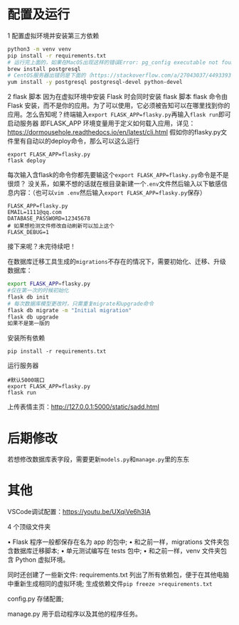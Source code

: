 # 配置及运行
1 配置虚拟环境并安装第三方依赖

```bash
python3 -m venv venv
pip install -r requirements.txt
# 运行完上面的，如果在MacOS出现这样的错误Error: pg_config executable not found. 就安装下面的 
brew install postgresql
# CentOS服务器出错则是下面的（https://stackoverflow.com/a/27043037/4493393）
yum install -y postgresql postgresql-devel python-devel
```
2 flask 脚本
因为在虚拟环境中安装 Flask 时会同时安装 flask 脚本
flask 命令由 Flask 安装，而不是你的应用。为了可以使用，它必须被告知可以在哪里找到你的应用。怎么告知呢？终端输入`export FLASK_APP=flasky.py`再输入`flask run`即可启动服务器
即FLASK_APP 环境变量用于定义如何载入应用，详见：https://dormousehole.readthedocs.io/en/latest/cli.html
假如你的flasky.py文件里有自动以的deploy命令，那么可以这么运行

```
export FLASK_APP=flasky.py
flask deploy
```

每次输入含flask的命令你都先要输这个`export FLASK_APP=flasky.py`命令是不是很烦？
没关系，如果不想的话就在根目录新建一个`.env`文件然后输入以下敏感信息内容：（也可以`vim .env`然后输入`export FLASK_APP=flasky.py`保存）

```
FLASK_APP=flasky.py
EMAIL=1111@qq.com
DATABASE_PASSWORD=12345678
# 如果想检测文件修改自动刷新可以加上这个
FLASK_DEBUG=1
```
接下来呢？未完待续吧！




在数据库迁移工具生成的`migrations`不存在的情况下，需要初始化、迁移、升级数据库：

```bash
export FLASK_APP=flasky.py
#仅在第一次的时候初始化
flask db init
# 每次数据库模型更改时，只需重复migrate和upgrade命令
flask db migrate -m "Initial migration"
flask db upgrade
如果不是第一版的
```

安装所有依赖

```
pip install -r requirements.txt
```


运行服务器

``` 
#默认5000端口
export FLASK_APP=flasky.py
flask run
```

上传表情主页：http://127.0.0.1:5000/static/sadd.html

# 后期修改

若想修改数据库表字段，需要更新`models.py`和`manage.py`里的东东

# 其他
VSCode调试配置：https://youtu.be/UXqiVe6h3lA

4 个顶级文件夹

• Flask 程序一般都保存在名为 app 的包中;
• 和之前一样，migrations 文件夹包含数据库迁移脚本;
• 单元测试编写在 tests 包中;
• 和之前一样，venv 文件夹包含 Python 虚拟环境。

同时还创建了一些新文件:
requirements.txt 列出了所有依赖包，便于在其他电脑中重新生成相同的虚拟环境;
生成依赖文件`pip freeze >requirements.txt`


config.py 存储配置;

manage.py 用于启动程序以及其他的程序任务。

